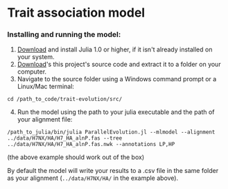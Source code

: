 # Trait association model

### Installing and running the model:
1. [Download](https://julialang.org/downloads/) and install Julia 1.0 or higher, if it isn't already installed on your system.
2. [Download](https://github.com/michaelgoldendev/trait-evolution/archive/master.zip)'s this project's source code and extract it to a folder on your computer.
3. Navigate to the source folder using a Windows command prompt or a Linux/Mac terminal:
```
cd /path_to_code/trait-evolution/src/
```
4. Run the model using the path to your julia executable and the path of your alignment file:
```
/path_to_julia/bin/julia ParallelEvolution.jl --mlmodel --alignment ../data/H7NX/HA/H7_HA_alnP.fas --tree ../data/H7NX/HA/H7_HA_alnP.fas.nwk --annotations LP,HP
```
(the above example should work out of the box)

By default the model will write your results to a .csv file in the same folder as your alignment (`../data/H7NX/HA/` in the example above).
